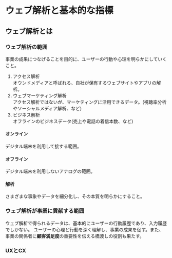 # ウェブ解析と基本的な指標

## ウェブ解析とは

### ウェブ解析の範囲
事業の成果につなげることを目的に、ユーザーの行動や心理を明らかにしていくこと。

1. アクセス解析<br>オウンドメディアと呼ばれる、自社が保有するウェブサイトやアプリの解析。
2. ウェブマーケティング解析<br>アクセス解析ではないが、マーケティングに活用できるデータ。(視聴率分析やソーシャルメディア解析、など)
3. ビジネス解析<br>オフラインのビジネスデータ(売上や電話の着信本数、など)

#### オンライン
デジタル端末を利用して接する範囲。

#### オフライン
デジタル端末を利用しないアナログの範囲。

#### 解析
さまざまな事象やデータを細分化し、その本質を明らかにすること。

### ウェブ解析が事業に貢献する範囲
ウェブ解析で得られるデータは、基本的にユーザーの行動履歴であり、入力履歴でしかない。
ユーザーの心理と行動を深く理解し、事業の成果を促す。また、事業の関係者に<strong>顧客満足度</strong>の重要性を伝える橋渡しの役割も果たす。

### UXとCX
